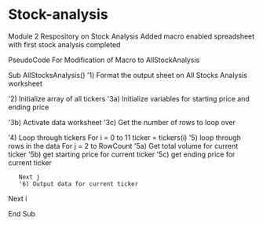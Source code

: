# Stock-analysis
Module 2 Respository on Stock Analysis
Added macro enabled spreadsheet with first stock analysis completed

PseudoCode For Modification of Macro to AllStockAnalysis

Sub AllStocksAnalysis()
   '1) Format the output sheet on All Stocks Analysis worksheet

   '2) Initialize array of all tickers
   '3a) Initialize variables for starting price and ending price

   '3b) Activate data worksheet
   '3c) Get the number of rows to loop over

   '4) Loop through tickers
   For i = 0 to 11
       ticker = tickers(i)
       '5) loop through rows in the data
       For j = 2 to RowCount
           '5a) Get total volume for current ticker
           '5b) get starting price for current ticker
           '5c) get ending price for current ticker

       Next j
       '6) Output data for current ticker

   Next i

End Sub
 
